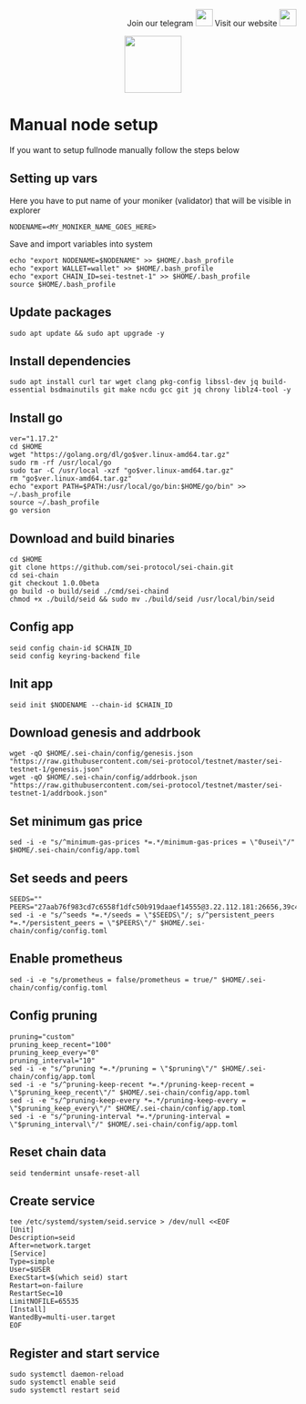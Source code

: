 <p style="font-size:14px" align="right">
Join our telegram <a href="https://t.me/kjnotes" target="_blank"><img src="https://user-images.githubusercontent.com/50621007/168689534-796f181e-3e4c-43a5-8183-9888fc92cfa7.png" width="30"/></a>
Visit our website <a href="https://kjnodes.com/" target="_blank"><img src="https://user-images.githubusercontent.com/50621007/168689709-7e537ca6-b6b8-4adc-9bd0-186ea4ea4aed.png" width="30"/></a>
</p>

<p align="center">
  <img height="100" height="auto" src="https://user-images.githubusercontent.com/50621007/169664551-39020c2e-fa95-483b-916b-c52ce4cb907c.png">
</p>

# Manual node setup
If you want to setup fullnode manually follow the steps below

## Setting up vars
Here you have to put name of your moniker (validator) that will be visible in explorer
```
NODENAME=<MY_MONIKER_NAME_GOES_HERE>
```

Save and import variables into system
```
echo "export NODENAME=$NODENAME" >> $HOME/.bash_profile
echo "export WALLET=wallet" >> $HOME/.bash_profile
echo "export CHAIN_ID=sei-testnet-1" >> $HOME/.bash_profile
source $HOME/.bash_profile
```

## Update packages
```
sudo apt update && sudo apt upgrade -y
```

## Install dependencies
```
sudo apt install curl tar wget clang pkg-config libssl-dev jq build-essential bsdmainutils git make ncdu gcc git jq chrony liblz4-tool -y
```

## Install go
```
ver="1.17.2"
cd $HOME
wget "https://golang.org/dl/go$ver.linux-amd64.tar.gz"
sudo rm -rf /usr/local/go
sudo tar -C /usr/local -xzf "go$ver.linux-amd64.tar.gz"
rm "go$ver.linux-amd64.tar.gz"
echo "export PATH=$PATH:/usr/local/go/bin:$HOME/go/bin" >> ~/.bash_profile
source ~/.bash_profile
go version
```

## Download and build binaries
```
cd $HOME
git clone https://github.com/sei-protocol/sei-chain.git
cd sei-chain
git checkout 1.0.0beta
go build -o build/seid ./cmd/sei-chaind
chmod +x ./build/seid && sudo mv ./build/seid /usr/local/bin/seid
```

## Config app
```
seid config chain-id $CHAIN_ID
seid config keyring-backend file
```

## Init app
```
seid init $NODENAME --chain-id $CHAIN_ID
```

## Download genesis and addrbook
```
wget -qO $HOME/.sei-chain/config/genesis.json "https://raw.githubusercontent.com/sei-protocol/testnet/master/sei-testnet-1/genesis.json"
wget -qO $HOME/.sei-chain/config/addrbook.json "https://raw.githubusercontent.com/sei-protocol/testnet/master/sei-testnet-1/addrbook.json"
```

## Set minimum gas price
```
sed -i -e "s/^minimum-gas-prices *=.*/minimum-gas-prices = \"0usei\"/" $HOME/.sei-chain/config/app.toml
```

## Set seeds and peers
```
SEEDS=""
PEERS="27aab76f983cd7c6558f1dfc50b919daaef14555@3.22.112.181:26656,39c4bcaded0d1d886f2788ae955f1939406f3e7d@65.108.198.54:26696,2f2804434afda302c86eb89eca27503e49a8a260@65.21.131.215:26696,6f71bcbe347069fc4df9b607f6b843226e8deb71@95.217.221.201:26656,2f047e234cb8b99fe8b9fee0059a5bc45042bc97@95.216.84.188:26656,3cd0ccddaba6c662fb5f4836456f448f13653587@212.125.21.178:45656,9db58dba3b6354177fb428caccf5167c616ad4a1@167.235.28.18:26656,38b4d78c7d6582fb170f6c19330a7e37e6964212@194.163.189.114:46656"
sed -i -e "s/^seeds *=.*/seeds = \"$SEEDS\"/; s/^persistent_peers *=.*/persistent_peers = \"$PEERS\"/" $HOME/.sei-chain/config/config.toml
```

## Enable prometheus
```
sed -i -e "s/prometheus = false/prometheus = true/" $HOME/.sei-chain/config/config.toml
```

## Config pruning
```
pruning="custom"
pruning_keep_recent="100"
pruning_keep_every="0"
pruning_interval="10"
sed -i -e "s/^pruning *=.*/pruning = \"$pruning\"/" $HOME/.sei-chain/config/app.toml
sed -i -e "s/^pruning-keep-recent *=.*/pruning-keep-recent = \"$pruning_keep_recent\"/" $HOME/.sei-chain/config/app.toml
sed -i -e "s/^pruning-keep-every *=.*/pruning-keep-every = \"$pruning_keep_every\"/" $HOME/.sei-chain/config/app.toml
sed -i -e "s/^pruning-interval *=.*/pruning-interval = \"$pruning_interval\"/" $HOME/.sei-chain/config/app.toml
```

## Reset chain data
```
seid tendermint unsafe-reset-all
```

## Create service
```
tee /etc/systemd/system/seid.service > /dev/null <<EOF
[Unit]
Description=seid
After=network.target
[Service]
Type=simple
User=$USER
ExecStart=$(which seid) start
Restart=on-failure
RestartSec=10
LimitNOFILE=65535
[Install]
WantedBy=multi-user.target
EOF
```

## Register and start service
```
sudo systemctl daemon-reload
sudo systemctl enable seid
sudo systemctl restart seid
```
